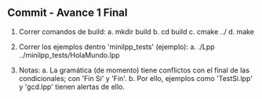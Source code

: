 ## Commit - Avance 1 Final
1. Correr comandos de build:
   a. mkdir build
   b. cd build
   c. cmake ../
   d. make

2. Correr los ejemplos dentro 'minilpp_tests' (ejemplo):
   a. ./Lpp ../minilpp_tests/HolaMundo.lpp

3. Notas:
   a. La gramática (de momento) tiene conflictos con el final de las condicionales; con 'Fin Si' y 'Fin'.
   b. Por ello, ejemplos como 'TestSi.lpp' y 'gcd.lpp' tienen alertas de ello.
